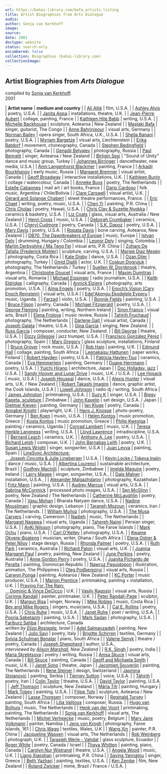 ```yaml
---
url: https://bahai-library.com/bafa_artists_listing
title: Artist Biographies from Arts Dialogue
audio: 
author: Sonja van Kerkhoff
image: 
source: 
date: 2001
doctype: website
status: search-only
encumbered: false
collection: Biographies (bahai-library.com)
collectionImage: 
---
```



## Artist Biographies from _Arts Dialogue_

compiled by [Sonja van Kerkhoff](https://bahai-library.com/author/Sonja%20van%20Kerkhoff).  
2001


| **Artist name** | **medium and country** |
| [Alí Allié](https://bahai-library.com/bafa/a/allie.htm) | film, U.S.A. |
| [Ashley Alvis](https://bahai-library.com/bafa/a/alvis.htm) | poetry, U.S.A. |
| [Janita Appa](https://bahai-library.com/bafa/a/appaj.htm) | installations, theatre, U.K. |
| [Jean-Pierre Aubert](https://bahai-library.com/bafa/a/aubert.htm) | collage, painting, France |
| [Kathleen Hite Babb](https://bahai-library.com/bafa/b/babb.htm) | writing, U.S.A. |
| [Michelle Backhouse](https://bahai-library.com/bafa/b/backhouse.htm) | sculpture, Aotearoa | New Zealand |
| [Mastaki Bafa](https://bahai-library.com/bafa/k/kontos.htm#mastaki) | singer, guitarist, The Congo |
| [Anne Bahrinipour](https://bahai-library.com/bafa/b/bahrinipour.htm) | visual arts, Germany |
| [Norman Bailey](https://bahai-library.com/bafa/b/benatars.htm#bailey) | opera singer, South Africa, U.K., U.S.A. |
| [Sheila Banani](https://bahai-library.com/bafa/b/banani.htm) | poetry, U.S.A. |
| [Myriam Bargetze](https://bahai-library.com/bafa/b/bargetze.htm) | visual arts, Liechtenstein |
| [Erika Batdorf](https://bahai-library.com/bafa/b/batdorf.htm) | movement, choreography, Canada |
| [Stephen Bedingfield](https://bahai-library.com/bafa/b/bedingfield.htm) | photography, Canada |
| [Genadij Belyajev](https://bahai-library.com/bafa/b/belyajev.htm) | photography, Russia |
| [Paul Bennett](https://bahai-library.com/bafa/b/bennettp.htm) | singer, Aotearoa / New Zealand |
| [Birligin Sesi](https://bahai-library.com/bafa/b/birligin.htm) | "Sound of Unity" dance and music group, Turkey |
| [Johannes Birringer](https://bahai-library.com/bafa/b/birringer.htm) | dancetheater, new media, U.S.A |
| [Änni Langenhorst Blackmer](https://bahai-library.com/bafa/b/blackmer.htm) | painting, France |
| [Arkadij Bourkhanov](https://bahai-library.com/bafa/b/bourkhan.htm) | early music, Russia |
| [Margaret Bremner](https://bahai-library.com/bafa/b/bremner.htm) | visual artist, Canada |
| [Geoff Broadway](https://bahai-library.com/bafa/b/broadway.htm) | interactive installations, U.K. |
| [Kathleen Bunin](https://bahai-library.com/bafa/b/bunin.htm) | collage / watercolour, Canada |
| [Anneke Buys](https://bahai-library.com/bafa/b/buys.htm) | poetry, The Netherlands |
| [Estelle Cabannes](https://bahai-library.com/bafa/c/cabannes.htm) | mail art / art books, France |
| [Dario Cardoso](https://bahai-library.com/bafa/c/cardoso.htm) | folk music, Argentina / Chile/Bolivia |
| [Clare Carswell](https://bahai-library.com/bafa/c/carswell.htm) | visual artist, U.K. |
| [Gérard and Solange Chabert](https://bahai-library.com/bafa/c/chabert.htm) | street theatre performances, France. |
| [Eric Chaet](https://bahai-library.com/bafa/c/chaet.htm) | writing, poetry, music, U.S.A. |
| [Chen Yi](https://bahai-library.com/bafa/c/chen.htm) | painting, P.R. China |
| [Chris Cholas](https://bahai-library.com/bafa/c/cholas.htm) | poetry, Hawaii, U.S.A. |
| [Chris Clay & Suzette Nyokka](https://bahai-library.com/bafa/c/clay.htm) | ceramics & basketry, U.S.A. |
| [Liz Coats](https://bahai-library.com/bafa/c/coats.htm) | glass, visual arts, Australia / New Zealand |
| [Henri Cross](https://bahai-library.com/bafa/c/cross.htm) | music, U.S.A. |
| [Deborah Crumbaker](https://bahai-library.com/bafa/c/crumbaker.htm) | ceramics, U.S.A. |
| [Cheryl Cudmore](https://bahai-library.com/bafa/c/cudmore.htm) | poetry, Canada |
| [S.K. Dapoz](https://bahai-library.com/bafa/d/dapoz.htm) | poetry, U.S.A. |
| [Mary Davis](https://bahai-library.com/bafa/d/davism.htm) | poetry, U.S.A. |
| [Ropata Davis](https://bahai-library.com/bafa/d/davisr.htm) | bone carving, Aotearoa, New Zealand |
| [DB70, The Dawnbreakers of Europe](https://bahai-library.com/bafa/v/bolhuis.htm) | music, Europe |
| [Istvan Dely](https://bahai-library.com/bafa/d/delyi.htm) | drumming, Hungary / Colombia |
| [Leonor Dely](https://bahai-library.com/bafa/d/delyl.htm) | singing, Colombia |
| [Martin Derbyshire / Ma Teng Fei](https://bahai-library.com/bafa/d/derbyshire.htm) | visual arts, P.R. China |
| [Zoharo De Tafalla (Frederick Mohler)](https://bahai-library.com/bafa/m/mohler.htm) | sculpture, carving, U.S.A. |
| [Margie Díaz Mesén](https://bahai-library.com/bafa/d/diazmm.htm) | photography, Costa Rica |
| [Kate Digby](https://bahai-library.com/bafa/d/digby.htm) | dance, U.S.A. |
| [Ozan Diler](https://bahai-library.com/bafa/d/diler.htm) | photography, Turkey |
| [Omid Djalili](https://bahai-library.com/bafa/d/djalili.htm) | actor, U.K. |
| [Coskun Dogruluk](https://bahai-library.com/bafa/d/dogruluk.htm) | photography, The Netherlands / Turkey |
| [Suellen W. Dornbrook](https://bahai-library.com/bafa/d/dornbrook.htm) | theatre, Argentina |
| [Christophe Doucet](https://bahai-library.com/bafa/d/doucet.htm) | visual arts, France |
| [Maxim Dumitras](https://bahai-library.com/bafa/d/dumitras.htm) | visual arts, Romania |
| [Michael Eissinger](https://bahai-library.com/bafa/e/eissinger.htm) | radio journalism, U.S.A. |
| [Keith Eldridge](https://bahai-library.com/bafa/e/eldridge.htm) | calligraphy, Canada |
| [Annick Elziere](https://bahai-library.com/bafa/e/elziere.htm) | photography, arts promotion, U.S.A. |
| [Alma Engels](https://bahai-library.com/bafa/e/engels.htm) | poetry, U.S.A. |
| [Enoch’s Vision (Cary Enoch Reinstein)](https://bahai-library.com/bafa/r/reinstein.htm) | visual arts, U.S.A |
| [Edel'Akongu Ekodelele Eyperu](https://bahai-library.com/bafa/e/eyperu.htm) | music, Uganda. |
| [Farzad](https://bahai-library.com/bafa/f/farzad.htm) | violin, U.S.A. |
| [Bonnie Fields](https://bahai-library.com/bafa/f/fields.htm) | painting, U.S.A. |
| [Bruce Filson](https://bahai-library.com/bafa/f/filson.htm) | poetry, Canada |
| [Michael Fitzgerald](https://bahai-library.com/bafa/f/fitzgera.htm) | poetry, U.S.A. |
| [George Fleming](https://bahai-library.com/bafa/f/fleming.htm) | painting, writing, Northern Ireland |
| [Siron Franco](https://bahai-library.com/bafa/f/franco.htm) | visual arts, Brazil |
| [Elena Frolova](https://bahai-library.com/bafa/f/frolova.htm) | music review, Russia |
| [Tahirih Fruchaud](https://bahai-library.com/bafa/f/fruchaud.htm) | photography, The Netherlands |
| [Darlene Gait](https://bahai-library.com/bafa/g/gait.htm) | visual artist, Canada |
| [Joseph Galata](https://bahai-library.com/bafa/g/galata.htm) | theatre, U.S.A. |
| [Gina Garcia](https://bahai-library.com/bafa/g/garciag.htm) | singing, New Zealand. |
| [Russ Garcia](https://bahai-library.com/bafa/g/garciar.htm) | composer, conducter, New Zealand. |
| [Bill George](https://bahai-library.com/bafa/g/georgeb.htm) | theatre, U.S.A. |
| [Dizzy Gillespie](https://bahai-library.com/bafa/g/gillespie.htm) | jazz trumpet, U.S.A. |
| [Francisco González Pérez](https://bahai-library.com/bafa/g/gonzalez.htm) | photography, Spain |
| [Mary Gregory](https://bahai-library.com/bafa/g/gregory.htm) | glass sculpture, installations, Finland |
| [Bruce Grover](https://bahai-library.com/bafa/g/grover.htm) | rock music, U.S.A. |
| [Rob Hain](https://bahai-library.com/bafa/h/hain.htm) | painting, U.K. |
| [Edmund Hall](https://bahai-library.com/bafa/h/hall-e.htm) | collage, painting, South Africa |
| [Leenakaisu Hattunen](https://bahai-library.com/bafa/h/hattunen.htm) | paper works, Finland |
| [Robert Hayden](https://bahai-library.com/bafa/h/hayden.htm) | poetry, U.S.A. |
| [Patricia Hayley-Tsui](https://bahai-library.com/bafa/t/tsuihp.htm) | ceramics, Canada |
| [Eva Hemmerlein](https://bahai-library.com/bafa/h/hemmerlein.htm) | painting, Germany |
| [Duane Herrmann](https://bahai-library.com/bafa/h/h/herrmann.htm) | poetry, U.S.A. |
| [Yuichi Hirano](https://bahai-library.com/bafa/h/h/hirano.htm) | architecture, Japan |
| [Doc Holladay, jazz](https://bahai-library.com/bafa/h/holladay.htm) | U.S.A. |
| [Sandy Hoover and Lunar Drive](https://bahai-library.com/bafa/h/hoover.htm) | music, U.K. / U.S.A. |
| [Lee Hosack](https://bahai-library.com/bafa/r/rogersbm.htm) | music, U.S.A |
| [Joseph Houseal](https://bahai-library.com/bafa/h/houseal.htm) | dance, U.S.A. |
| [Alexis Hunter](https://bahai-library.com/bafa/h/hunter_a.htm) | visual arts, U.K. / New Zealand |
| [Robert Takashi Imagire](https://bahai-library.com/bafa/i/imagire.htm) | dance, graphic artist, the Cook Islands, U.S.A |
| [Lowell Johnson](https://bahai-library.com/bafa/j/johnsonl.htm) | radio dj / writing, South Africa |
| [James Johnston](https://bahai-library.com/bafa/j/johnstonj.htm) | printmaking, U.S.A. |
| [Suzy K](https://bahai-library.com/bafa/k/ksuzy.htm) | singer, U.S.A. |
| [Biggy Kapeta, sculpture](https://bahai-library.com/bafa/k/kapeta.htm) | Zimbabwe |
| [John Kavelin](https://bahai-library.com/bafa/k/kavelin.htm) | set design, U.S.A. / Japan |
| [Dietmar Kieven](https://bahai-library.com/bafa/k/kieven.htm) | painting, Germany |
| [Ian Kluge](https://bahai-library.com/bafa/k/kluge.htm) | poetry, Canada |
| [Annabel Knight](https://bahai-library.com/bafa/a/knight.htm) | playwright, U.K. |
| [Hans J. Knospe](https://bahai-library.com/bafa/k/knospe.htm) | photo-poetry, Germany |
| [Ben Koen](https://bahai-library.com/bafa/k/koen.htm) | music, U.S.A. |
| [Helen Kontos](https://bahai-library.com/bafa/k/kontos.htm) | music promotion, Greece |
| [Kosta Kontos](https://bahai-library.com/bafa/k/kontos.htm) | music promotion, Greece |
| [Philip Kwesiga](https://bahai-library.com/bafa/k/kwesiga.htm) | painting / ceramics, Uganda |
| [Conrad Lambert](https://bahai-library.com/bafa/l/lambert.htm) | music, U.K. |
| [Teresa Henkle Langness](https://bahai-library.com/bafa/h/h/henklel.htm) | writing, U.S.A. |
| [Lloyd Lawrence](https://bahai-library.com/bafa/l/lawrence.htm) | intradiscipline, U.S.A. |
| [Bernard Leach](https://bahai-library.com/bafa/l/leach.htm) | ceramics, U.K. |
| [Anthony A. Lee](https://bahai-library.com/bafa/l/lee.htm) | poetry, U.S.A. |
| [Richard Leigh](https://bahai-library.com/bafa/leigh.htm) | composer, U.K. |
| [John Barnabas Leith](https://bahai-library.com/bafa/l/leith.htm) | poetry, U.K. |
| [Susan Lewis Wright](https://bahai-library.com/bafa/l/lewisws.htm) | singer, songwriter, U.S.A |
| [Juan Leyva](https://bahai-library.com/bafa/l/leyva.htm) | painting, Spain |
| [LineSync Architecture:  
    Joseph Cincotta & Julie Lineberger](https://bahai-library.com/bafa/l/linesync.htm) | U.S.A. |
| [Kevin Locke / Tokeya Inajin](https://bahai-library.com/bafa/l/locke.htm) | dance / music, U.S.A. |
| [Albertina Lourenci](https://bahai-library.com/bafa/l/lourenci.htm) | sustainable architecture, Brazil |
| [Godfrey Machijli](https://bahai-library.com/bafa/m/machijli.htm) | sculpture, Zimbabwe |
| [Imelda Maguire](https://bahai-library.com/bafa/m/maguire.htm) | poetry, Ireland |
| [Larry Magee](https://bahai-library.com/bafa/m/magee.htm) | singer, songwriter, U.S.A., |
| [Dale Malner](https://bahai-library.com/bafa/m/malner.htm) | installation, U.S.A., |
| [Alexander Malgazhdarov](https://bahai-library.com/bafa/m/malgazhdarov.htm) | photography, Kazakhstan |
| [Fritz Mann](https://bahai-library.com/bafa/m/mann.htm) | painting, U.S.A. |
| [Audrey Marcus](https://bahai-library.com/bafa/m/marcusa.htm) | visual arts, U.S.A. |
| [Sabrina McCormick](https://bahai-library.com/bafa/m/mccormick.htm) | processed photo images, U.S.A. |
| [Sen McGlinn](https://bahai-library.com/bafa/m/mcglinn.htm) | poetry, New Zealand / The Netherlands |
| [Catherine McLaughlin](https://bahai-library.com/bafa/m/mclaughlin.htm) | poetry, Canada |
| [Vasu Mohan](https://bahai-library.com/bafa/m/mohan.htm) | Bharata Natyam dance, U.S.A. |
| [Nadine Mouslimani](https://bahai-library.com/bafa/m/mouslima.htm) | graphic design, Lebanon |
| [Taraneh Mozoun](https://bahai-library.com/bafa/m/mozoun.htm) | ceramics, Iran / The Netherlands. |
| [William Muñoz](https://bahai-library.com/bafa/m/munoz.htm) | photography, U.S.A. |
| [The Musa Carvers](https://bahai-library.com/bafa/m/musa.htm) | carving, Cameroon |
| [Nadieh](https://bahai-library.com/bafa/n/nadieh.htm) | music, The Netherlands |
| [Margaret Nagawa](https://bahai-library.com/bafa/nagawa.htm) | visual arts, Uganda |
| [Tahereh Najmi](https://bahai-library.com/bafa/n/najmi.htm) | Persian singer, U.S.A. |
| [AnKi Nilsson](https://bahai-library.com/bafa/n/nilsson.htm) | photography, piano, The Faroe Islands |
| [Mark Ochu](https://bahai-library.com/bafa/o/ochu.htm) | piano, U.S.A. |
| [Carl O'Kelley](https://bahai-library.com/bafa/o/okelley.htm) | photography, U.S.A. |
| [Kwame Okyere-Boateng](https://bahai-library.com/bafa/o/okyere.htm) | musician, writer, Ghana / South Africa |
| [Elena Ostrer & Peter Nilov](https://bahai-library.com/bafa/o/ostrer.htm) | stage design, Russia |
| [Rhonda Palmer](https://bahai-library.com/bafa/p/palmer.htm) | poetry, U.S.A. |
| [Ruth Park](https://bahai-library.com/bafa/p/parkr.htm) | ceramics, Australia |
| [Richard Paton](https://bahai-library.com/bafa/p/paton.htm) | visual arts, U.K. |
| [Joanna Margaret Paul](https://bahai-library.com/bafa/p/paul.htm) | poetry, painting, New Zealand |
| [June Perkins](https://bahai-library.com/bafa/p/perkins.htm) | poetry, Australia |
| [Anne Gordon Perry](https://bahai-library.com/bafa/g/gordonp.htm) | poetry, U.S.A. |
| [Juanita Pichardo de Peralta](https://bahai-library.com/bafa/p/pichardo.htm) | painting, Dominican Republic |
| [Nawruz Paguidopon](https://bahai-library.com/bafa/p/paguidopon.htm) | illustration, animation, The Philippines |
| [Oleg Podbereznyi](https://bahai-library.com/bafa/p/podberez.htm) | visual arts, Russia |
| [Carwyn Ponga](https://bahai-library.com/bafa/p/ponga.htm) | painting, Aotearoa / New Zealand |
| [KC Porter](https://bahai-library.com/bafa/p/porterkc.htm) | music producer, U.S.A. |
| [Marion Prentice](https://bahai-library.com/bafa/p/prentice_m.htm) | printmaking, painting + installation, U.K. |
| [Praying For The Rain:  
    Dominic & Vince DeCicco](https://bahai-library.com/bafa/p/praying.htm) | U.K. |
| [Vasily Ragosin](https://bahai-library.com/bafa/r/ragosin.htm) | visual arts, Russia |
| [Corinne Randall](https://bahai-library.com/bafa/r/randallc.htm) | painter, printmaker, U.K. |
| [Peter Randall-Page](https://bahai-library.com/bafa/r/randallp.htm) | sculptor, U.K. |
| [Margun Risa](https://bahai-library.com/bafa/r/risa.htm) | singer, Norway |
| [Mike Robles](https://bahai-library.com/bafa/robles.htm) | music, Costa Rica |
| [Bev and Mike Rogers](https://bahai-library.com/bafa/r/rogersbm.htm) | singers, musicians, U.S.A. |
| [Cal E. Rollins](https://bahai-library.com/bafa/r/rollins.htm) | poetry, U.S.A. |
| [Chris Ruhe](https://bahai-library.com/bafa/r/ruhec.htm) | music, U.S.A. |
| [Janet Ruhe](https://bahai-library.com/bafa/r/ruhej.htm) | poet / writing, U.S.A. |
| [Pooria Sabetazm](https://bahai-library.com/bafa/s/sabetazm.htm) | painting, U.S.A. |
| [Mark Sadan](https://bahai-library.com/bafa/s/sadan.htm) | photography, U.S.A. |
| [Fariburz Sahba](https://bahai-library.com/bafa/s/sahba.htm) | architecture, Canada  
_written by [Eliza Rasiwala](https://bahai-library.com/bafa/r/rasiwala.htm), Israel_ |
| [Adel Salmanzadeh](https://bahai-library.com/bafa/s/salmanzadeh.htm) | painting, New Zealand |
| [Julio Savi](https://bahai-library.com/bafa/s/savi.htm) | poetry, Italy |
| [Brigitte Schirren](https://bahai-library.com/bafa/s/schirren.htm) | textiles, Germany |
| [Sylvia Schulman Benatar](https://bahai-library.com/bafa/b/benatars.htm) | piano, South Africa |
| [Valerie Senyk](https://bahai-library.com/bafa/s/senyk.htm) | theatre / poetry, Canada |
| [Joseph Sheppherd](https://bahai-library.com/bafa/s/sheppherd.htm) | author, U.S.A.,  
_interviewed by [Alison Marshall](https://bahai-library.com/bafa/m/marshalla.htm), New Zealand_ |
| [R.K. Singh](https://bahai-library.com/bafa/s/singh.htm) | poetry, India |
| [Maria Skrebtsova](https://bahai-library.com/bafa/s/skrebtsova.htm) | poetry / writing, Russia |
| [Anisa Skuce](https://bahai-library.com/bafa/s/skucea.htm) | visual arts, Canada |
| [Bill Skuce](https://bahai-library.com/bafa/sr/skuceb.htm) | painting, Canada |
| [Geoff and Michaela Smith](https://bahai-library.com/bafa/s/smithgm.htm) | music, U.K. |
| [Janet Sono](https://bahai-library.com/bafa/s/sono.htm) | theatre, Japan |
| [Jacomien Souverijn](https://bahai-library.com/bafa/s/souverij.htm) | painting, The Netherlands |
| [Rene Steiner](https://bahai-library.com/bafa/s/steinerr.htm) | design, Switzerland |
| [Jasmina Stojanović](https://bahai-library.com/bafa/s/stojanov.htm) | painting, Serbia |
| [Tierney Sutton](https://bahai-library.com/bafa/s/suttont.htm) | voice, U.S.A. |
| [Táhirih](https://bahai-library.com/bafa/t/tahirih.htm) | poetry, Iran |
| [Colin Taylor](https://bahai-library.com/bafa/t/taylorc.htm) | theatre, U.S.A. |
| [David Taylor](https://bahai-library.com/bafa/t/taylord.htm) | painting, U.S.A. |
| [Jeff Thomson](https://bahai-library.com/bafa/t/thomsonj.htm) | sculpture, New Zealand |
| [Mária Titi](https://bahai-library.com/bafa/t/titi.htm) | painting, Hungary |
| [Mark Tobey](https://bahai-library.com/bafa/t/tobey.htm) | painting, U.S.A. |
| [Filipe Tohi](https://bahai-library.com/bafa/t/tohi.htm) | sculpture, Aotearoa / New Zealand |
| [Lasse Thoresen](https://bahai-library.com/bafa/t/thoresen.htm) | composer, Norway |
| [Reginald Turvey](https://bahai-library.com/bafa/t/turvey.htm) | painting, South Africa |
| [Lilia Valitova](https://bahai-library.com/bafa/v/valitova.htm) | composer, Russia. |
| [Hugo van Bolhuis](https://bahai-library.com/bafa/v/bolhuis.htm) | music, The Netherlands |
| [Henk van der Voort](https://bahai-library.com/bafa/v/voort.htm) | printmaking, painting, The Netherlands |
| [Sonja van Kerkhoff](https://bahai-library.com/bafa/v/kerkhoff.htm) | visual arts, The Netherlands |
| [Michel Verheecke](https://bahai-library.com/bafa/v/verheecke.htm) | music, poetry, Belgium |
| [Mary Jane Volkmann](https://bahai-library.com/bafa/v/volkmann.htm) | painter, Namibia |
| [Jens von Krogh](https://bahai-library.com/bafa/v/krogh.htm) | photography, Faroe Islands, 161 |
| [Chris Wagg](https://bahai-library.com/bafa/w/waggc.htm) | textiles, Wales, U.K |
| [Wang Xin](https://bahai-library.com/bafa/w/wangx.htm) | painter, P.R. China |
| [Jacqueline Wassen](https://bahai-library.com/bafa/w/wassen.htm) | visual arts, The Netherlands |
| [Rob Weinberg](https://bahai-library.com/bafa/w/weinberg.htm) | photograph, U.K. |
| [Tarasieh Werle - Vahdat](https://bahai-library.com/bafa/werle.htm) | glass sculpture, Ecuador |
| [Roger White](https://bahai-library.com/bafa/w/white-r.htm) | poetry, Canada / Israel |
| [Thaya Whitten](https://bahai-library.com/bafa/whitten.htm) | painting, piano, Canada |
| [Carolyn Nur Wistrand](https://bahai-library.com/bafa/wistrand.htm) | theatre, U.S.A. |
| [Angela Wood](https://bahai-library.com/bafa/wood.htm) | music, U.K. |
| [Liang Xiaoshan](https://bahai-library.com/bafa/l/liangx.htm) | printmaking, P.R. China |
| [Savina Yannatou](https://bahai-library.com/bafa/k/kontos.htm#savina) | singer, Greece |
| [Beth Yazhari](https://bahai-library.com/bafa/y/yazhari.htm) | painting, textiles, U.S.A. |
| [Ken Zemke](https://bahai-library.com/bafa/z/zemkek.htm) | film, New Zealand |
| [Roland Zwicker](https://bahai-library.com/bafa/z/zwicker.htm) | mime, Brazil / France / U.S.A. |